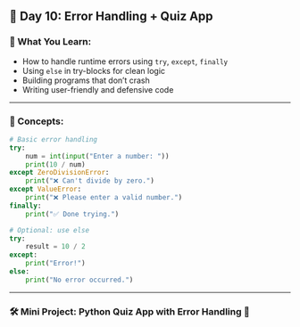 ## 🐍 **Day 10: Error Handling + Quiz App**

### 📘 What You Learn:

* How to handle runtime errors using `try`, `except`, `finally`
* Using `else` in try-blocks for clean logic
* Building programs that don’t crash
* Writing user-friendly and defensive code

---

### 🧠 Concepts:

```python
# Basic error handling
try:
    num = int(input("Enter a number: "))
    print(10 / num)
except ZeroDivisionError:
    print("❌ Can't divide by zero.")
except ValueError:
    print("❌ Please enter a valid number.")
finally:
    print("✅ Done trying.")

# Optional: use else
try:
    result = 10 / 2
except:
    print("Error!")
else:
    print("No error occurred.")
```

---

### 🛠️ Mini Project: **Python Quiz App with Error Handling 🎯**


